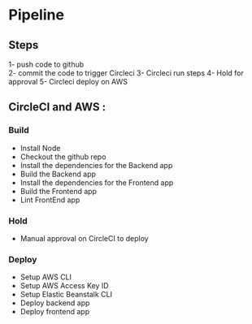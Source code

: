 # Pipeline

## Steps 

1- push code to github   
2- commit the code to trigger Circleci
3- Circleci run steps
4- Hold for approval
5- Circleci deploy on AWS

## CircleCI and AWS :

### Build

- Install Node
- Checkout the github repo 
- Install the dependencies for the Backend app
- Build the Backend app
- Install the dependencies for the Frontend app
- Build the Frontend app
- Lint FrontEnd app

### Hold

- Manual approval on CircleCI to deploy

### Deploy 

- Setup AWS CLI
- Setup AWS Access Key ID
- Setup Elastic Beanstalk CLI
- Deploy backend app
- Deploy frontend app

